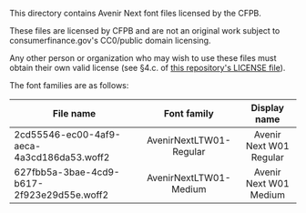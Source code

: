 This directory contains Avenir Next font files licensed by the CFPB.

These files are licensed by CFPB and are not an original work subject to
consumerfinance.gov's CC0/public domain licensing.

Any other person or organization who may wish to use these files must obtain
their own valid license
(see §4.c. of [this repository's LICENSE file](https://github.com/cfpb/consumerfinance.gov/blob/main/LICENSE)).

The font families are as follows:

| File name                                  |       Font family       |      Display name       |
| ------------------------------------------ | :---------------------: | :---------------------: |
| 2cd55546-ec00-4af9-aeca-4a3cd186da53.woff2 | AvenirNextLTW01-Regular | Avenir Next W01 Regular |
| 627fbb5a-3bae-4cd9-b617-2f923e29d55e.woff2 | AvenirNextLTW01-Medium  | Avenir Next W01 Medium  |

